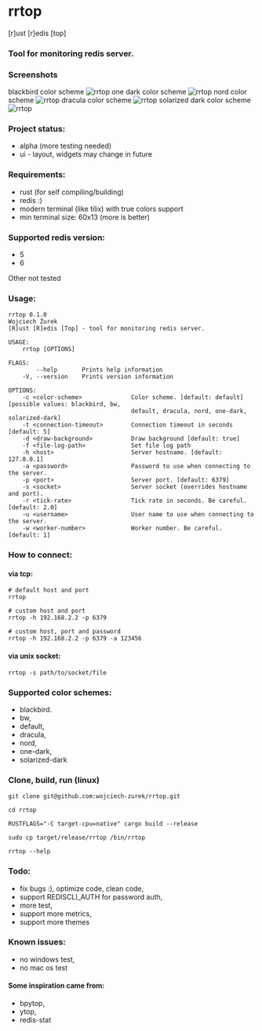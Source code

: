# rrtop

[r]ust [r]edis [top]

### Tool for monitoring redis server.


### Screenshots
blackbird color scheme
![rrtop](shots/rrtop1.png "rrtop1")
one dark color scheme
![rrtop](shots/rrtop5.png "rrtop5")
nord color scheme
![rrtop](shots/rrtop2.png "rrtop2")
dracula color scheme
![rrtop](shots/rrtop3.png "rrtop3")
solarized dark color scheme
![rrtop](shots/rrtop4.png "rrtop4")

### Project status:
- alpha (more testing needed)
- ui - layout, widgets may change in future

### Requirements:

- rust (for self compiling/building)
- redis :)
- modern terminal (like tilix) with true colors support
- min terminal size: 60x13 (more is better)

### Supported redis version:

- 5
- 6

Other not tested

### Usage:
```fish
rrtop 0.1.0
Wojciech Żurek
[R]ust [R]edis [Top] - tool for monitoring redis server.

USAGE:
    rrtop [OPTIONS]

FLAGS:
        --help       Prints help information
    -V, --version    Prints version information

OPTIONS:
    -c <color-scheme>              Color scheme. [default: default] [possible values: blackbird, bw,
                                   default, dracula, nord, one-dark, solarized-dark]
    -t <connection-timeout>        Connection timeout in seconds [default: 5]
    -d <draw-background>           Draw background [default: true]
    -f <file-log-path>             Set file log path
    -h <host>                      Server hostname. [default: 127.0.0.1]
    -a <password>                  Password to use when connecting to the server.
    -p <port>                      Server port. [default: 6379]
    -s <socket>                    Server socket (overrides hostname and port).
    -r <tick-rate>                 Tick rate in seconds. Be careful. [default: 2.0]
    -u <username>                  User name to use when connecting to the server.
    -w <worker-number>             Worker number. Be careful. [default: 1]
```

### How to connect:
#### via tcp:
```fish
# default host and port
rrtop

# custom host and port
rrtop -h 192.168.2.2 -p 6379

# custom host, port and password
rrtop -h 192.168.2.2 -p 6379 -a 123456
```
#### via unix socket:
```
rrtop -s path/to/socket/file
```

### Supported color schemes:
- blackbird.
- bw,
- default,
- dracula, 
- nord, 
- one-dark, 
- solarized-dark

### Clone, build, run (linux)
```fish
git clone git@github.com:wojciech-zurek/rrtop.git

cd rrtop

RUSTFLAGS="-C target-cpu=native" cargo build --release

sudo cp target/release/rrtop /bin/rrtop

rrtop --help

```

### Todo:
- fix bugs :), optimize code, clean code,
- support REDISCLI_AUTH for password auth,
- more test,
- support more metrics,
- support more themes

### Known issues:
 - no windows test,
 - no mac os test

#### Some inspiration came from:
- bpytop,
- ytop,
- redis-stat